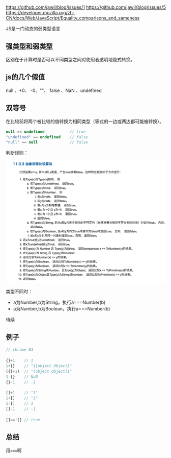 #

<https://github.com/jawil/blog/issues/1>
<https://github.com/jawil/blog/issues/5>
<https://developer.mozilla.org/zh-CN/docs/Web/JavaScript/Equality_comparisons_and_sameness>

JS是一门动态的弱类型语言

## 强类型和弱类型

区别在于计算时是否可以不同类型之间对使用者透明地隐式转换。

## js的几个假值

null 、+0、 -0、""、 false 、NaN 、undefined

## 双等号

在比较前将两个被比较的值转换为相同类型（等式的一边或两边都可能被转换）。

```js
null == undefined           // true
"undefined" == undefined    // false
"null" == null              // false
```

判断规则：

![avatar](./res/6.jpg)

类型不同时：

- a为Number,b为String，执行a===Number(b)
- a为Number,b为Boolean，执行a===Number(b)

待续

## 例子

```js
// chrome 83

{}+1    // 1
1+{}    // "1[object Object]"
({}+1)  // "[object Object]1"
1-{}    // NaN
{}-1    // -1

[]+1    // "1"
1+[]    // "1"
1-[]    // 1
[]-1    // -1

[]==![] // true
```

## 总结

用`===`啊
